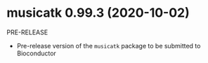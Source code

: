 # musicatk 0.99.3 (2020-10-02)
PRE-RELEASE
* Pre-release version of the `musicatk` package to be submitted to Bioconductor